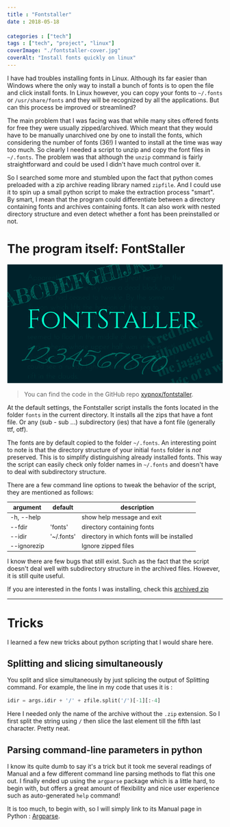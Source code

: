 ```yaml
---
title : "Fontstaller"
date : 2018-05-18

categories : ["tech"]
tags : ["tech", "project", "linux"]
coverImage: "./fontstaller-cover.jpg"
coverAlt: "Install fonts quickly on linux"
---
```


I have had troubles installing fonts in Linux. Although its far easier than Windows where the only way to install a bunch of fonts is to open the file and click install fonts. In Linux however, you can copy your fonts to `~/.fonts` or `/usr/share/fonts` and they will be recognized by all the applications. But can this process be improved or streamlined?

The main problem that I was facing was that while many sites offered fonts for free they were usually zipped/archived. Which meant that they would have to be manually unarchived one by one to install the fonts, which considering the number of fonts (36!) I wanted to install at the time was way too much. So clearly I needed a script to unzip and copy the font files in `~/.fonts`. The problem was that although the `unzip` command is fairly straightforward and could be used I didn't have much control over it.

So I searched some more and stumbled upon the fact that python comes preloaded with a zip archive reading library named `zipfile`. And I could use it to spin up a small python script to make the extraction process "smart". By smart, I mean that the program could differentiate between a directory containing fonts and archives containing fonts. It can also work with nested directory structure and even detect whether a font has been preinstalled or not.

# The program itself: FontStaller

![Logo](https://raw.githubusercontent.com/xypnox/fontstaller/master/fontstaller-logo.png)

> You can find the code in the GitHub repo [xypnox/fontstaller](https://github.com/xypnox/fontstaller/).

At the default settings, the Fontstaller script installs the fonts located in the folder `fonts` in the current directory. It installs all the zips that have a font file. Or any (sub - sub ...) subdirectory (ies) that have a font file (generally ttf, otf).

The fonts are by default copied to the folder `~/.fonts`. An interesting point to note is that the directory structure of your initial `fonts` folder is _not_ preserved. This is to simplify distinguishing already installed fonts. This way the script can easily check only folder names in `~/.fonts` and doesn't have to deal with subdirectory structure.

There are a few command line options to tweak the behavior of the script, they are mentioned as follows:

| argument      | default    | description                                |
| ------------- | ---------- | ------------------------------------------ |
| -h, \-\-help  |            | show help message and exit                 |
| \-\-fdir      | 'fonts'    | directory containing fonts                 |
| \-\-idir      | '~/.fonts' | directory in which fonts will be installed |
| \-\-ignorezip |            | Ignore zipped files                        |

I know there are few bugs that still exist. Such as the fact that the script doesn't deal well with subdirectory structure in the archived files. However, it is still quite useful.

If you are interested in the fonts I was installing, check this [archived zip](https://github.com/xypnox/fontstaller/releases/download/v1.0.0/fonts.zip)

---

# Tricks

I learned a few new tricks about python scripting that I would share here.

## Splitting and slicing simultaneously

You split and slice simultaneously by just splicing the output of Splitting command. For example, the line in my code that uses it is :

```python
idir = args.idir + '/' + zfile.split('/')[-1][:-4]
```

Here I needed only the name of the archive without the `.zip` extension. So I first split the string using `/` then slice the last element till the fifth last character. Pretty neat.

## Parsing command-line parameters in python

I know its quite dumb to say it's a trick but it took me several readings of Manual and a few different command line parsing methods to flat this one out. I finally ended up using the `argparse` package which is a little hard, to begin with, but offers a great amount of flexibility and nice user experience such as auto-generated `help` command!

It is too much, to begin with, so I will simply link to its Manual page in Python : [Argparse](https://docs.python.org/3.6/library/argparse.html).
